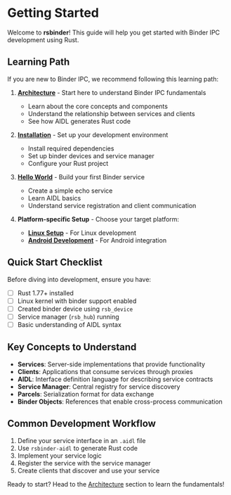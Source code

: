 # Getting Started

Welcome to **rsbinder**! This guide will help you get started with Binder IPC development using Rust.

## Learning Path

If you are new to Binder IPC, we recommend following this learning path:

1. **[Architecture](./architecture.md)** - Start here to understand Binder IPC fundamentals
   - Learn about the core concepts and components
   - Understand the relationship between services and clients
   - See how AIDL generates Rust code

2. **[Installation](./installation.md)** - Set up your development environment
   - Install required dependencies
   - Set up binder devices and service manager
   - Configure your Rust project

3. **[Hello World](./hello-world.md)** - Build your first Binder service
   - Create a simple echo service
   - Learn AIDL basics
   - Understand service registration and client communication

4. **Platform-specific Setup** - Choose your target platform:
   - **[Linux Setup](./enable-binder-for-linux.md)** - For Linux development
   - **[Android Development](./android.md)** - For Android integration

## Quick Start Checklist

Before diving into development, ensure you have:

- [ ] Rust 1.77+ installed
- [ ] Linux kernel with binder support enabled
- [ ] Created binder device using `rsb_device`
- [ ] Service manager (`rsb_hub`) running
- [ ] Basic understanding of AIDL syntax

## Key Concepts to Understand

- **Services**: Server-side implementations that provide functionality
- **Clients**: Applications that consume services through proxies
- **AIDL**: Interface definition language for describing service contracts
- **Service Manager**: Central registry for service discovery
- **Parcels**: Serialization format for data exchange
- **Binder Objects**: References that enable cross-process communication

## Common Development Workflow

1. Define your service interface in an `.aidl` file
2. Use `rsbinder-aidl` to generate Rust code
3. Implement your service logic
4. Register the service with the service manager
5. Create clients that discover and use your service

Ready to start? Head to the [Architecture](./architecture.md) section to learn the fundamentals!
